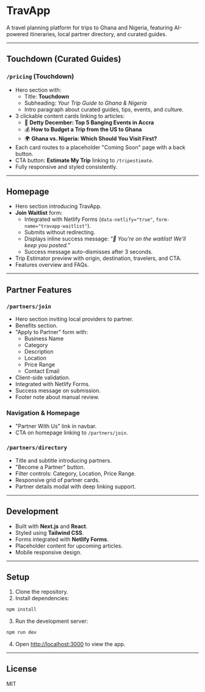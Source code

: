# TravApp

A travel planning platform for trips to Ghana and Nigeria, featuring AI-powered itineraries, local partner directory, and curated guides.

---

## Touchdown (Curated Guides)

### `/pricing` (Touchdown)
- Hero section with:
  - Title: **Touchdown**
  - Subheading: *Your Trip Guide to Ghana & Nigeria*
  - Intro paragraph about curated guides, tips, events, and culture.
- 3 clickable content cards linking to articles:
  - 🎉 **Detty December: Top 5 Banging Events in Accra**
  - 💰 **How to Budget a Trip from the US to Ghana**
  - 🌍 **Ghana vs. Nigeria: Which Should You Visit First?**
- Each card routes to a placeholder "Coming Soon" page with a back button.
- CTA button: **Estimate My Trip** linking to `/tripestimate`.
- Fully responsive and styled consistently.

---

## Homepage

- Hero section introducing TravApp.
- **Join Waitlist** form:
  - Integrated with Netlify Forms (`data-netlify="true"`, `form-name="travapp-waitlist"`).
  - Submits without redirecting.
  - Displays inline success message: *"🎉 You're on the waitlist! We’ll keep you posted."*
  - Success message auto-dismisses after 3 seconds.
- Trip Estimator preview with origin, destination, travelers, and CTA.
- Features overview and FAQs.

---

## Partner Features

### `/partners/join`
- Hero section inviting local providers to partner.
- Benefits section.
- "Apply to Partner" form with:
  - Business Name
  - Category
  - Description
  - Location
  - Price Range
  - Contact Email
- Client-side validation.
- Integrated with Netlify Forms.
- Success message on submission.
- Footer note about manual review.

### Navigation & Homepage
- "Partner With Us" link in navbar.
- CTA on homepage linking to `/partners/join`.

### `/partners/directory`
- Title and subtitle introducing partners.
- "Become a Partner" button.
- Filter controls: Category, Location, Price Range.
- Responsive grid of partner cards.
- Partner details modal with deep linking support.

---

## Development

- Built with **Next.js** and **React**.
- Styled using **Tailwind CSS**.
- Forms integrated with **Netlify Forms**.
- Placeholder content for upcoming articles.
- Mobile responsive design.

---

## Setup

1. Clone the repository.
2. Install dependencies:

```bash
npm install
```

3. Run the development server:

```bash
npm run dev
```

4. Open [http://localhost:3000](http://localhost:3000) to view the app.

---

## License

MIT
